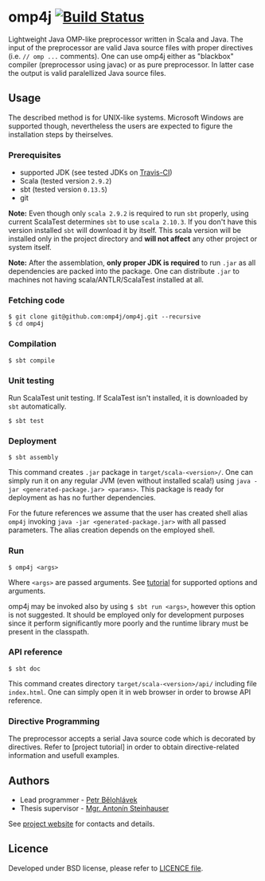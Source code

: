 omp4j [![Build Status](https://travis-ci.org/omp4j/omp4j.svg?branch=master)](https://travis-ci.org/omp4j/omp4j)
=====
Lightweight Java OMP-like preprocessor written in Scala and Java. The input of the preprocessor are valid Java source files with proper directives (i.e. `// omp ...` comments). One can use omp4j either as "blackbox" compiler (preprocessor using javac) or as pure preprocessor. In latter case the output is valid paralellized Java source files.

Usage
-----
The described method is for UNIX-like systems. Microsoft Windows are supported though, nevertheless the users are expected to figure the installation steps by theirselves.

### Prerequisites
- supported JDK (see tested JDKs on [Travis-CI](https://github.com/omp4j/omp4j/blob/master/.travis.yml))
- Scala (tested version `2.9.2`)
- sbt (tested version `0.13.5`)
- git

**Note:** Even though only `scala 2.9.2` is required to run `sbt` properly, using current ScalaTest determines `sbt` to use `scala 2.10.3`. If you don't have this version installed `sbt` will download it by itself. This scala version will be installed only in the project directory and **will not affect** any other project or system itself.

**Note:** After the assemblation, **only proper JDK is required** to run `.jar` as all dependencies are packed into the package. One can distribute `.jar` to machines not having scala/ANTLR/ScalaTest installed at all.

### Fetching code
```
$ git clone git@github.com:omp4j/omp4j.git --recursive
$ cd omp4j
```

### Compilation
```
$ sbt compile
```

### Unit testing
Run ScalaTest unit testing. If ScalaTest isn't installed, it is downloaded by `sbt` automatically.
```
$ sbt test
```

### Deployment
```
$ sbt assembly
```
This command creates `.jar` package in `target/scala-<version>/`. One can simply run it on any regular JVM (even without installed scala!) using `java -jar <generated-package.jar> <params>`. This package is ready for deployment as has no further dependencies.

For the future references we assume that the user has created shell alias `omp4j` invoking `java -jar <generated-package.jar>` with all passed parameters. The alias creation depends on the employed shell.

### Run
```
$ omp4j <args>
```
Where `<args>` are passed arguments. See [tutorial](http://www.omp4j.org/tutorial) for supported options and arguments.

omp4j may be invoked also by using `$ sbt run <args>`, however this option is not suggested. It should be employed only for development purposes since it perform significantly more poorly and the runtime library must be present in the classpath.

### API reference
```
$ sbt doc
```
This command creates directory `target/scala-<version>/api/` including file `index.html`. One can simply open it in web browser in order to browse API reference.

### Directive Programming
The preprocessor accepts a serial Java source code which is decorated by directives. Refer to [project tutorial] in order to obtain directive-related information and usefull examples.

Authors
-------
- Lead programmer - [Petr Bělohlávek](https://github.com/petrbel)
- Thesis supervisor - [Mgr. Antonín Steinhauser](http://d3s.mff.cuni.cz/~steinhauser/)

See [project website](http://www.omp4j.org/authors) for contacts and details.

Licence
-------
Developed under BSD license, please refer to [LICENCE file](https://github.com/omp4j/omp4j/blob/master/LICENSE).
